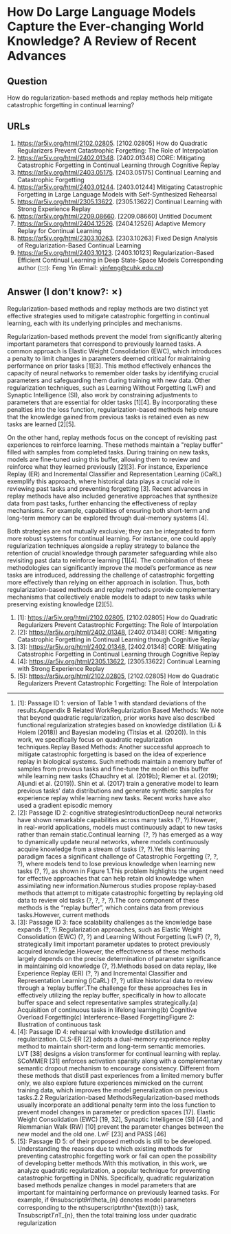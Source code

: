 # How Do Large Language Models Capture the Ever-changing World Knowledge? A Review of Recent Advances

## Question

How do regularization-based methods and replay methods help mitigate catastrophic forgetting in continual learning?

## URLs

1. https://ar5iv.org/html/2102.02805. [2102.02805] How do Quadratic Regularizers Prevent Catastrophic Forgetting: The Role of Interpolation
2. https://ar5iv.org/html/2402.01348. [2402.01348] CORE: Mitigating Catastrophic Forgetting in Continual Learning through Cognitive Replay
3. https://ar5iv.org/html/2403.05175. [2403.05175] Continual Learning and Catastrophic Forgetting
4. https://ar5iv.org/html/2403.01244. [2403.01244] Mitigating Catastrophic Forgetting in Large Language Models with Self-Synthesized Rehearsal
5. https://ar5iv.org/html/2305.13622. [2305.13622] Continual Learning with Strong Experience Replay
6. https://ar5iv.org/html/2209.08660. [2209.08660] Untitled Document
7. https://ar5iv.org/html/2404.12526. [2404.12526] Adaptive Memory Replay for Continual Learning
8. https://ar5iv.org/html/2303.10263. [2303.10263] Fixed Design Analysis of Regularization-Based Continual Learning
9. https://ar5iv.org/html/2403.10123. [2403.10123] Regularization-Based Efficient Continual Learning in Deep State-Space Models Corresponding author (🖂): Feng Yin (Email: yinfeng@cuhk.edu.cn)

## Answer (I don't know?: ✗)

Regularization-based methods and replay methods are two distinct yet effective strategies used to mitigate catastrophic forgetting in continual learning, each with its underlying principles and mechanisms.

Regularization-based methods prevent the model from significantly altering important parameters that correspond to previously learned tasks. A common approach is Elastic Weight Consolidation (EWC), which introduces a penalty to limit changes in parameters deemed critical for maintaining performance on prior tasks [1][3]. This method effectively enhances the capacity of neural networks to remember older tasks by identifying crucial parameters and safeguarding them during training with new data. Other regularization techniques, such as Learning Without Forgetting (LwF) and Synaptic Intelligence (SI), also work by constraining adjustments to parameters that are essential for older tasks [1][4]. By incorporating these penalties into the loss function, regularization-based methods help ensure that the knowledge gained from previous tasks is retained even as new tasks are learned [2][5].

On the other hand, replay methods focus on the concept of revisiting past experiences to reinforce learning. These methods maintain a "replay buffer" filled with samples from completed tasks. During training on new tasks, models are fine-tuned using this buffer, allowing them to review and reinforce what they learned previously [2][3]. For instance, Experience Replay (ER) and Incremental Classifier and Representation Learning (iCaRL) exemplify this approach, where historical data plays a crucial role in reviewing past tasks and preventing forgetting [3]. Recent advances in replay methods have also included generative approaches that synthesize data from past tasks, further enhancing the effectiveness of replay mechanisms. For example, capabilities of ensuring both short-term and long-term memory can be explored through dual-memory systems [4].

Both strategies are not mutually exclusive; they can be integrated to form more robust systems for continual learning. For instance, one could apply regularization techniques alongside a replay strategy to balance the retention of crucial knowledge through parameter safeguarding while also revisiting past data to reinforce learning [1][4]. The combination of these methodologies can significantly improve the model’s performance as new tasks are introduced, addressing the challenge of catastrophic forgetting more effectively than relying on either approach in isolation. Thus, both regularization-based methods and replay methods provide complementary mechanisms that collectively enable models to adapt to new tasks while preserving existing knowledge [2][5].

1. [1]:  https://ar5iv.org/html/2102.02805, [2102.02805] How do Quadratic Regularizers Prevent Catastrophic Forgetting: The Role of Interpolation
2. [2]:  https://ar5iv.org/html/2402.01348, [2402.01348] CORE: Mitigating Catastrophic Forgetting in Continual Learning through Cognitive Replay
3. [3]:  https://ar5iv.org/html/2402.01348, [2402.01348] CORE: Mitigating Catastrophic Forgetting in Continual Learning through Cognitive Replay
4. [4]:  https://ar5iv.org/html/2305.13622, [2305.13622] Continual Learning with Strong Experience Replay
5. [5]:  https://ar5iv.org/html/2102.02805, [2102.02805] How do Quadratic Regularizers Prevent Catastrophic Forgetting: The Role of Interpolation
---
1. [1]:  Passage ID 1: version of Table 1 with standard deviations of the results.Appendix B Related WorkRegularization Based Methods: We note that beyond quadratic regularization, prior works have also described functional regularization strategies based on knowledge distillation (Li & Hoiem (2018)) and Bayesian modeling (Titsias et al. (2020)). In this work, we specifically focus on quadratic regularization techniques.Replay Based Methods: Another successful approach to mitigate catastrophic forgetting is based on the idea of experience replay in biological systems. Such methods maintain a memory buffer of samples from previous tasks and fine-tune the model on this buffer while learning new tasks (Chaudhry et al. (2019b); Riemer et al. (2019); Aljundi et al. (2019)). Shin et al. (2017) train a generative model to learn previous tasks’ data distributions and generate synthetic samples for experience replay while learning new tasks. Recent works have also used a gradient episodic memory
2. [2]:  Passage ID 2: cognitive strategiesIntroductionDeep neural networks have shown remarkable capabilities across many tasks (?, ?).However, in real-world applications, models must continuously adapt to new tasks rather than remain static.Continual learning  (?, ?) has emerged as a way to dynamically update neural networks, where models continuously acquire knowledge from a stream of tasks (?, ?).Yet this learning paradigm faces a significant challenge of Catastrophic Forgetting (?, ?, ?), where models tend to lose previous knowledge when learning new tasks (?, ?), as shown in Figure 1.This problem highlights the urgent need for effective approaches that can help retain old knowledge when assimilating new information.Numerous studies propose replay-based methods that attempt to mitigate catastrophic forgetting by replaying old data to review old tasks (?, ?, ?, ?).The core component of these methods is the “replay buffer”, which contains data from previous tasks.However, current methods
3. [3]:  Passage ID 3: face scalability challenges as the knowledge base expands (?, ?).Regularization approaches, such as Elastic Weight Consolidation (EWC) (?, ?) and Learning Without Forgetting (LwF) (?, ?), strategically limit important parameter updates to protect previously acquired knowledge.However, the effectiveness of these methods largely depends on the precise determination of parameter significance in maintaining old knowledge (?, ?).Methods based on data replay, like Experience Replay (ER) (?, ?) and Incremental Classifier and Representation Learning (iCaRL) (?, ?) utilize historical data to review through a ’replay buffer’.The challenge for these approaches lies in effectively utilizing the replay buffer, specifically in how to allocate buffer space and select representative samples strategically.(a) Acquisition of continuous tasks in lifelong learning(b) Cognitive Overload Forgetting(c) Interference-Based ForgettingFigure 2: Illustration of continuous task
4. [4]:  Passage ID 4: rehearsal with knowledge distillation and regularization. CLS-ER [2] adopts a dual-memory experience replay method to maintain short-term and long-term semantic memories. LVT [38] designs a vision transformer for continual learning with replay. SCoMMER [31] enforces activation sparsity along with a complementary semantic dropout mechanism to encourage consistency. Different from these methods that distill past experiences from a limited memory buffer only, we also explore future experiences mimicked on the current training data, which improves the model generalization on previous tasks.2.2 Regularization-based MethodsRegularization-based methods usually incorporate an additional penalty term into the loss function to prevent model changes in parameter or prediction spaces [17]. Elastic Weight Consolidation (EWC) [19, 32], Synaptic Intelligence (SI) [44], and Riemmanian Walk (RW) [10] prevent the parameter changes between the new model and the old one. LwF [23] and PASS [46]
5. [5]:  Passage ID 5: of their proposed methods is still to be developed. Understanding the reasons due to which existing methods for preventing catastrophic forgetting work or fail can open the possibility of developing better methods.With this motivation, in this work, we analyze quadratic regularization, a popular technique for preventing catastrophic forgetting in DNNs. Specifically, quadratic regularization based methods penalize changes in model parameters that are important for maintaining performance on previously learned tasks. For example, if θnsubscript𝜃𝑛\theta_{n} denotes model parameters corresponding to the nthsuperscript𝑛thn^{\text{th}} task, Tnsubscript𝑇𝑛T_{n}, then the total training loss under quadratic regularization